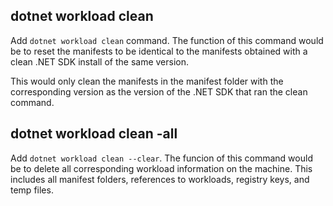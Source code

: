 ## dotnet workload clean

Add `dotnet workload clean` command. The function of this command would be to reset the manifests to be identical to the manifests obtained with a clean .NET SDK install of the same version.

This would only clean the manifests in the manifest folder with the corresponding version as the version of the .NET SDK that ran the clean command. 

## dotnet workload clean -all

Add `dotnet workload clean --clear`. The funcion of this command would be to delete all corresponding workload information on the machine.
This includes all manifest folders, references to workloads, registry keys, and temp files. 
